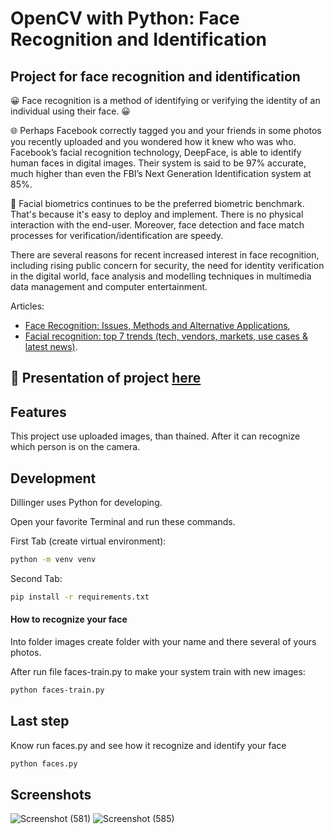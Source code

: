 # OpenCV with Python: Face Recognition and Identification
## Project for face recognition and identification

😀 Face recognition is a method of identifying or verifying the identity of an individual using their face. 😀

🌐 Perhaps Facebook correctly tagged you and your friends in some photos you recently uploaded and you wondered how it knew who was who. Facebook’s facial recognition technology, DeepFace, is able to identify human faces in digital images. Their system is said to be 97% accurate, much higher than even the FBI’s Next Generation Identification system at 85%.

🙍 Facial biometrics continues to be the preferred biometric benchmark. 
That's because it's easy to deploy and implement. There is no physical interaction with the end-user. 
Moreover, face detection and face match processes for verification/identification are speedy.

There are several reasons for recent increased interest in face recognition, including rising public concern for security, the need for identity verification in the digital world, face analysis and modelling techniques in multimedia data management and computer entertainment.

Articles: 
- [Face Recognition: Issues, Methods and Alternative Applications](https://www.intechopen.com/chapters/51031),
- [Facial recognition: top 7 trends (tech, vendors, markets, use cases & latest news)](https://www.thalesgroup.com/en/markets/digital-identity-and-security/government/biometrics/facial-recognition).

## 📖  Presentation of project [here](https://drive.google.com/drive/folders/1iIUbfmsR_Ux9VBo815pV_O3pJX6TTV7n?usp=sharing)

## Features
This project use uploaded images, than thained. After it can recognize which person is on the camera.

## Development

Dillinger uses Python for developing.

Open your favorite Terminal and run these commands.

First Tab (create virtual environment):

```sh
python -m venv venv
```

Second Tab:

```sh
pip install -r requirements.txt
```

#### How to recognize your face

Into folder images create folder with your name and there several of yours photos.

After run file faces-train.py to make your system train with new images:

```sh
python faces-train.py
```

## Last step

Know run faces.py and see how it recognize and identify your face

```sh
python faces.py
```
## Screenshots
![Screenshot (581)](https://user-images.githubusercontent.com/45230763/148732376-5406b104-c4f4-4b86-90c0-95de397a27bb.png)
![Screenshot (585)](https://user-images.githubusercontent.com/45230763/148732390-7642fe5a-26ca-46f7-bba6-16a38d0d1bce.png)


